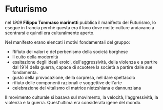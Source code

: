 # Futurismo

nel *1909* **Filippo Tommaso marinetti** pubblica il manifesto del Futurismo, lo esegue in francia perchè questa era il loco dove molte culture andavano a scontrarsi e quindi era culturalmente aperto.

Nel manifesto erano elencati i motivi fondamentali del gruppo:
- Rifiuto dei valori e del perbenismo della società borghese
- Il culto della modernità
- esaltazione degli ideali eroici, dell'aggressività, della violenza e a partire dal 1914 della guerra, capace di scuotere la società a partire dalle sue fondamenta.
- gusto della provocazione, della sorpresa, nel dare spettacolo
- rifiuto delle componenti razionali e soggettive dell'arte
- celebrazione del vitalismo di matrice nietzshiana e dannunziana

Il movimento culturale si basava sul movimento, la velocità, l'aggressività, la violenza e la guerra. Quest'ultima era considerata igene del mondo.


<!--stackedit_data:
eyJoaXN0b3J5IjpbMTE3MDQxNjg3MV19
-->